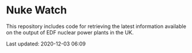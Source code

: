 # Nuke Watch

This repository includes code for retrieving the latest information available on the output of EDF nuclear power plants in the UK.

Last updated: 2020-12-03 06:09